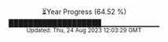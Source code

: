 <p align="center">
⏳Year Progress (64.52 %) <br>
███████████████████▁▁▁▁▁▁▁▁▁▁▁ <br>
<sub>Updated: Thu, 24 Aug 2023 12:03:29 GMT</sub>
</p>

